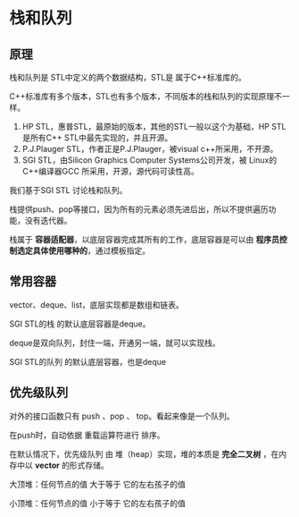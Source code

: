 

# 栈和队列

## 原理

栈和队列是 STL中定义的两个数据结构，STL是 属于C++标准库的。

C++标准库有多个版本，STL也有多个版本，不同版本的栈和队列的实现原理不一样。

1. HP  STL，惠普STL，最原始的版本，其他的STL一般以这个为基础，HP STL是所有C++ STL中最先实现的，并且开源。
2. P.J.Plauger STL，作者正是P.J.Plauger，被visual c++所采用，不开源。
3. SGI STL，由Silicon Graphics Computer Systems公司开发，被  Linux的C++编译器GCC  所采用，开源，源代码可读性高。



我们基于SGI STL 讨论栈和队列。

栈提供push、pop等接口，因为所有的元素必须先进后出，所以不提供遍历功能，没有迭代器。

栈属于 **容器适配器**，以底层容器完成其所有的工作，底层容器是可以由 **程序员控制选定具体使用哪种的**，通过模板指定。

## 常用容器

vector、deque、list，底层实现都是数组和链表。

SGI STL的栈  的默认底层容器是deque。

deque是双向队列，封住一端，开通另一端，就可以实现栈。

SGI STL的队列  的默认底层容器，也是deque

## 优先级队列

对外的接口函数只有 push 、pop 、 top。看起来像是一个队列。

在push时，自动依据 重载运算符进行 排序。

在默认情况下，优先级队列 由 堆（heap）实现，堆的本质是 **完全二叉树** ，在内存中以 **vector** 的形式存储。



大顶堆：任何节点的值 大于等于  它的左右孩子的值

小顶堆：任何节点的值 小于等于  它的左右孩子的值